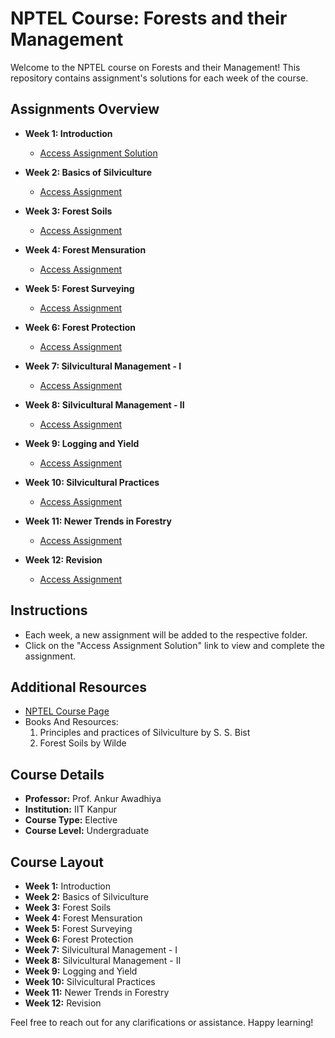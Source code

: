 # NPTEL Course: Forests and their Management

Welcome to the NPTEL course on Forests and their Management! This repository contains assignment's solutions for each week of the course.

## Assignments Overview

- **Week 1: Introduction**
  - [Access Assignment Solution](https://github.com/pralinkhaira/forests-and-their-management-nptel/blob/main/Week%201%3A%20Assignment%201.md)

- **Week 2: Basics of Silviculture**
  - [Access Assignment](link_to_assignment_2)

- **Week 3: Forest Soils**
  - [Access Assignment](https://github.com/pralinkhaira/forests-and-their-management-nptel/blob/main/Week%203%3A%20Assignment.md)

- **Week 4: Forest Mensuration**
  - [Access Assignment](link_to_assignment_4)

- **Week 5: Forest Surveying**
  - [Access Assignment](link_to_assignment_5)

- **Week 6: Forest Protection**
  - [Access Assignment](link_to_assignment_6)

- **Week 7: Silvicultural Management - I**
  - [Access Assignment](link_to_assignment_7)

- **Week 8: Silvicultural Management - II**
  - [Access Assignment](link_to_assignment_8)

- **Week 9: Logging and Yield**
  - [Access Assignment](link_to_assignment_9)

- **Week 10: Silvicultural Practices**
  - [Access Assignment](link_to_assignment_10)

- **Week 11: Newer Trends in Forestry**
  - [Access Assignment](link_to_assignment_11)

- **Week 12: Revision**
  - [Access Assignment](link_to_assignment_12)

## Instructions
- Each week, a new assignment will be added to the respective folder.
- Click on the "Access Assignment Solution" link to view and complete the assignment.

## Additional Resources
- [NPTEL Course Page](https://onlinecourses.nptel.ac.in/noc24_bt23/course)
- Books And Resources:
  1. Principles and practices of Silviculture by S. S. Bist
  2. Forest Soils by Wilde

## Course Details

- **Professor:** Prof. Ankur Awadhiya
- **Institution:** IIT Kanpur
- **Course Type:** Elective
- **Course Level:** Undergraduate

## Course Layout
- **Week  1:** Introduction
- **Week  2:** Basics of Silviculture
- **Week  3:** Forest Soils
- **Week  4:** Forest Mensuration
- **Week  5:** Forest Surveying
- **Week  6:** Forest Protection
- **Week  7:** Silvicultural Management - I
- **Week  8:** Silvicultural Management - II
- **Week  9:** Logging and Yield
- **Week 10:** Silvicultural Practices
- **Week 11:** Newer Trends in Forestry
- **Week 12:** Revision

Feel free to reach out for any clarifications or assistance. Happy learning!

